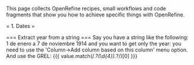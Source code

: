 This page collects OpenRefine recipes, small workflows and code fragments that show you how to achieve specific things with OpenRefine.

= 1. Dates =

=== Extract year from a string ===
Say you have a string like the following: 1 de enero a 7 de noviembre 1914 and you want to get only the year: you need to use the 'Column->Add column based on this column' menu option.
And use the GREL:
{{{
value.match(/.*?(\d{4}).*?/)[0]
}}}
